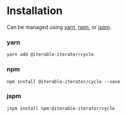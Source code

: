 # Installation

Can be managed using
[yarn](https://yarnpkg.com/en/docs),
[npm](https://docs.npmjs.com),
or [jspm](https://jspm.org/docs).


### yarn
```terminal
yarn add @iterable-iterator/cycle
```

### npm
```terminal
npm install @iterable-iterator/cycle --save
```

### jspm
```terminal
jspm install npm:@iterable-iterator/cycle
```
